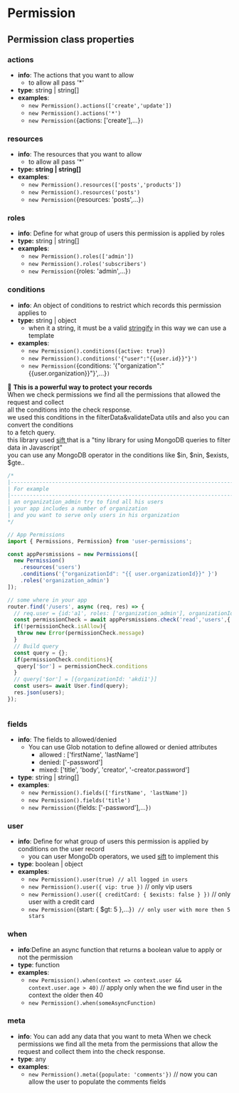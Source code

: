 # Permission

## Permission class **properties**

### actions

* **info**:  The actions that you want to allow
  * to allow all pass '\*'
* **type**: string \| string\[\]
* **examples**: 
  * `new Permission().actions(['create','update'])`  
  * `new Permission().actions('*')` 
  * `new Permission(`{actions: \['create'\],...}`)` 

### resources

* **info**:  The resources that you want to allow
  * to allow all pass '\*'
* **type: string \| string\[\]**
* **examples**:
  * `new Permission().resources(['posts','products'])`  
  * `new Permission().resources('posts')` 
  * `new Permission(`{resources: 'posts',...}`)` 

### roles

* **info**:  Define for what group of users this permission is applied by roles
* **type:** string \| string\[\]
* **examples**:
  * `new Permission().roles(['admin'])`  
  * `new Permission().roles('subscribers')` 
  * `new Permission(`{roles: 'admin',...}`)` 

### conditions

* **info**:  An object  of conditions to restrict which records this permission applies to
* **type:** string \| object
  * when it a string, it must be a valid [stringify](https://developer.mozilla.org/en-US/docs/Web/JavaScript/Reference/Global_Objects/JSON/stringify) in this way we can use a template
* **examples**:
  * `new Permission().conditions({active: true})`  
  * `new Permission().conditions('{"user":"{{user.id}}"}')` 
  * `new Permission(`{conditions: '{"organization":"{{user.organization}}"}',...}`)`

🌟 **This is a powerful way to protect your records**  
         When we check permissions we find all the permissions that allowed the request and collect  
         all the conditions into the check response.  
         we used this conditions in the filterData&validateData utils and also you can convert the conditions     
         to a fetch query.  
         this library used [sift ](https://github.com/crcn/sift.js#readme)that is a "tiny library for using MongoDB queries to filter data in Javascript"  
         you can use any MongoDB operator in the conditions like  $in, $nin, $exists, $gte..

```javascript
/*
|-----------------------------------------------------------------------------
| For example
|-----------------------------------------------------------------------------
| an organization_admin try to find all his users
| your app includes a number of organization 
| and you want to serve only users in his organization
*/

// App Permissions
import { Permissions, Permission} from 'user-permissions';

const appPersmissions = new Permissions([
  new Permission()
    .resources('users')
    .conditions('{"organizationId": "{{ user.organizationId}}" }')
    .roles('organization_admin')
]);

// some where in your app
router.find('/users', async (req, res) => {
  // req.user = {id:'a1', roles: ['organization_admin'], organizationId: 'akdi1' }
  const permissionCheck = await appPersmissions.check('read','users',{ user: req.user, roles: req.user.roles });
  if(!permissionCheck.isAllow){
   throw new Error(permissionCheck.message)
  }
  // Build query
  const query = {};
  if(permissionCheck.conditions){
   query['$or'] = permissionCheck.conditions
  }
  // query['$or'] = [{organizationId: 'akdi1'}]
  const users= await User.find(query);
  res.json(users);
});
                  
```

### fields

* **info**:  The fields to allowed/denied 
  * You can use Glob notation to define allowed or denied attributes
    * allowed : \['firstName', 'lastName'\]
    * denied: \['-password'\]
    * mixed: \['title', 'body', 'creator', '-creator.password'\]
* **type**: string \| string\[\]
* **examples**:
  * `new Permission().fields(['firstName', 'lastName'])`  
  * `new Permission().fields('title')` 
  * `new Permission(`{fields: \['-password'\],...}`)` 

### user

* **info**: Define for what group of users this permission is applied by conditions on the user record
  * you can user MongoDb operators, we used [sift](https://github.com/crcn/sift.js#readme) to implement this
* **type**: boolean \| object
* **examples**:
  * `new Permission().user(true) // all logged in users`  
  * `new Permission().user({ vip: true })` // only vip users
  * `new Permission().user({ creditCard: { $exists: false } })` // only user with a credit card
  * `new Permission(`{start: { $gt: 5 },...}`) // only user with more then 5 stars`

### when

* **info**:Define an async function that returns a boolean value to apply or not the permission
* **type**: function
* **examples**:
  * `new Permission().when(context => context.user && context.user.age > 40)` // apply only when the we find user in the context the older then 40
  * `new Permission().when(someAsyncFunction)` 

### meta

* **info**: You can add any data that you want to meta          When we check permissions we find all the meta from the permissions that allow the request           and collect them into the check response.
* **type**: any
* **examples**:
  * `new Permission().meta({populate: 'comments'})` // now you can allow the user to populate the comments fields  




